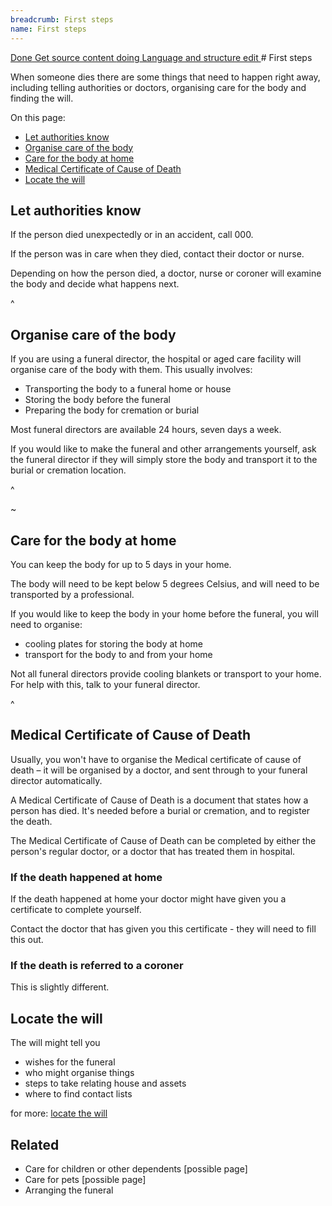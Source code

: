 ```yaml
---
breadcrumb: First steps
name: First steps
---
```

<a class="au-progress-indicator__link au-progress-indicator__link--done" href="#url">
      <span class="au-progress-indicator__status">Done</span>
      Get source content
    </a>
    <a class="au-progress-indicator__link au-progress-indicator__link--doing" href="#url">
              <span class="au-progress-indicator__status">doing</span>
              Language and structure edit
            </a>
<!--
            <a class="au-progress-indicator__link au-progress-indicator__link--todo" href="#url">
                      <span class="au-progress-indicator__status">To Do</span>
                      Researcher review
                </a>
            <a class="au-progress-indicator__link au-progress-indicator__link--todo" href="#url">
                      <span class="au-progress-indicator__status">To Do</span>
                      User testing
                </a>
            <a class="au-progress-indicator__link au-progress-indicator__link--todo" href="#url">
                          <span class="au-progress-indicator__status">To Do</span>
                      Stakeholder review/pair writing
                </a>
            <a class="au-progress-indicator__link au-progress-indicator__link--todo" href="#url">
                          <span class="au-progress-indicator__status">To Do</span>
                          Live
                </a>
            -->
# First steps

When someone dies there are some things that need to happen right away, including telling authorities or doctors, organising care for the body and finding the will. 

On this page:
* [Let authorities know](#let-authorities-know)
* [Organise care of the body](#organise-care-of-the-body)
* [Care for the body at home](#care-for-the-body-at-home)
* [Medical Certificate of Cause of Death](#medical-certificate-of-cause-of-death)
* [Locate the will](#locate-the-will)


## Let authorities know

<!--
  Light:  <p class="au-callout">
  Dark:   <p class="au-callout au-callout--dark">
-->

<p class="au-callout" aria-label="Callout description1">

If the person died unexpectedly or in an accident, call 000. 

</p>

If the person was in care when they died, contact their doctor or nurse.

Depending on how the person died, a doctor, nurse or coroner will examine the body and decide what happens next.

^ <!--   adapted from NZ content    -->

## Organise care of the body

If you are using a funeral director, the hospital or aged care facility will organise care of the body with them. This usually involves:  

* Transporting the body to a funeral home or house
* Storing the body before the funeral
* Preparing the body for cremation or burial

Most funeral directors are available 24 hours, seven days a week.

If you would like to make the funeral and other arrangements yourself, ask the funeral director if they will simply store the body and transport it to the burial or cremation location.

^ <!-- COTA Vic care for the body (page 3) https://www.moneysmart.gov.au/media/561071/death-of-a-partner-v3pdf.pdf -->

~ <!-- If you don't have a funeral director... I am uncertain that this is necessary in this content. Obviously there is some necessity to do this in the long term, but as such a small segment I don't think it's high-value -->

## Care for the body at home

You can keep the body for up to 5 days in your home.

The body will need to be kept below 5 degrees Celsius, and will need to be transported by a professional.

If you would like to keep the body in your home before the funeral, you will need to organise:

 * cooling plates for storing the body at home  
 * transport for the body to and from your home


Not all funeral directors provide cooling blankets or transport to your home. For help with this, talk to your funeral director.

^  <!-- COTA Vic care for the body (page 3) https://www.moneysmart.gov.au/media/561071/death-of-a-partner-v3pdf.pdf -->

## Medical Certificate of Cause of Death

<!--
  Light:  <p class="au-callout">
  Dark:   <p class="au-callout au-callout--dark">
-->

<p class="au-callout" aria-label="Callout description1">
Usually, you won't have to organise the Medical certificate of cause of death – it will be organised by a doctor, and sent through to your funeral director automatically.
</p>

A Medical Certificate of Cause of Death is a document that states how a person has died. It's needed before a burial or cremation, and to register the death.

The Medical Certificate of Cause of Death can be completed by either the person's regular doctor, or a doctor that has treated them in hospital.

### If the death happened at home
If the death happened at home your doctor might have given you a certificate to complete yourself.

Contact the doctor that has given you this certificate - they will need to fill this out.

### If the death is referred to a coroner

This is slightly different.

## Locate the will

The will might tell you
* wishes for the funeral
* who might organise things
* steps to take relating house and assets
* where to find contact lists

for more: [locate the will](wills-and-inheritance/wills)

## Related

* Care for children or other dependents [possible page]
* Care for pets [possible page]
* Arranging the funeral
